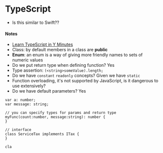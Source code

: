 # TypeScript

- Is this similar to Swift??

#### Notes
- [Learn TypeScript in Y Minutes](https://learnxinyminutes.com/docs/typescript/)
- Class: by default members in a class are __public__
- __Enum__: an enum is a way of giving more friendly names to sets of numeric values
- Do we put return type when defining function? Yes
- Type assertion: `(<string>someValue).length;`
- Do we have `constant` `readonly` concepts? Given we have `static`
- Function overloading, it's not supported by JavaScript, is it dangerous to use extensively?
- Do we have default parameters? Yes



```typesript
var a: number;
var message: string;

// you can specify types for params and return type
myFunc(count:number, message:string): number {
}

// interface
class ServiceTax implements ITax {
}

cla
```
